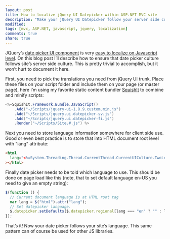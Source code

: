 ```yaml
---
layout: post
title: How-to localize jQuery UI Datepicker within ASP.NET MVC site
description: "Make your jQuery UI Datepicker follow your server side culture."
modified:
tags: [mvc, ASP.NET, javascript, jquery, localization]
comments: true
share: true
---
```


JQuery’s [date picker UI component](http://docs.jquery.com/UI/Datepicker) is very
[easy to localize on Javascript level](http://docs.jquery.com/UI/Datepicker/Localization).
On this blog post I’ll describe how to ensure that date picker culture follows site’s
server side culture. This is pretty trivial to accomplish, but it won’t hurt to
document it here.

First, you need to pick the translations you need from jQuery UI trunk. Place these
files on your script folder and include them on your page (or master page), here
I’m using my favorite static content bundler [SquishIt](https://github.com/jetheredge/SquishIt)
to combine and minify scripts:

```csharp
<%=SquishIt.Framework.Bundle.JavaScript()
    .Add("~/Scripts/jquery-ui-1.8.9.custom.min.js")
    .Add("~/Scripts/jquery.ui.datepicker-sv.js")
    .Add("~/Scripts/jquery.ui.datepicker-fi.js")
    .Render("~/Scripts/Site.#.js") %>
```

Next you need to store language information somewhere for client side use. Good or
even best practice is to store that into HTML document root level with "lang" attribute:

```html
<html
  lang="<%=System.Threading.Thread.CurrentThread.CurrentUICulture.TwoLetterISOLanguageName %>"
></html>
```

Finally date picker needs to be told which language to use. This should be done on page load like this (note, that to set default language en-US you need to give an empty string):

```js
$(function () {
  // Current document language is at HTML root tag
  var lang = $("html").attr("lang");
  // Set datepicker language.
  $.datepicker.setDefaults($.datepicker.regional[lang === "en" ? "" : lang]);
});
```

That’s it! Now your date picker follows your site’s language. This same pattern can of course be used for other JS libraries.
